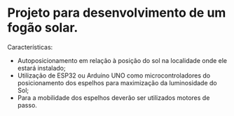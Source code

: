 <h1>Projeto para desenvolvimento de um fogão solar.</h1>

Características:
<ul>
  <li>Autoposicionamento em relação à posição do sol na localidade onde ele estará instalado;</li>
<li>Utilização de ESP32 ou Arduino UNO como microcontroladores do posicionamento dos espelhos para maximização da luminosidade do Sol;</li>
  <li>Para a mobilidade dos espelhos deverão ser utilizados motores de passo.</li>
</ul>
